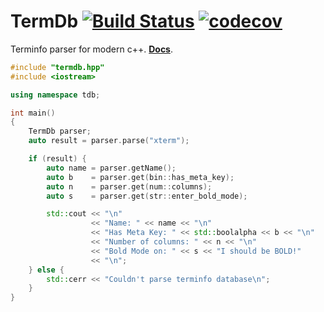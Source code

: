 # TermDb [![Build Status](https://travis-ci.org/agauniyal/termdb.svg?branch=master)](https://travis-ci.org/agauniyal/termdb) [![codecov](https://codecov.io/gh/agauniyal/termdb/branch/master/graph/badge.svg)](https://codecov.io/gh/agauniyal/termdb)

Terminfo parser for modern c++. **[Docs](https://github.com/agauniyal/termdb/blob/master/docs/info.md)**.

```cpp
#include "termdb.hpp"
#include <iostream>

using namespace tdb;

int main()
{
	TermDb parser;
	auto result = parser.parse("xterm");

	if (result) {
		auto name = parser.getName();
		auto b    = parser.get(bin::has_meta_key);
		auto n    = parser.get(num::columns);
		auto s    = parser.get(str::enter_bold_mode);

		std::cout << "\n"
		          << "Name: " << name << "\n"
		          << "Has Meta Key: " << std::boolalpha << b << "\n"
		          << "Number of columns: " << n << "\n"
		          << "Bold Mode on: " << s << "I should be BOLD!"
		          << "\n";
	} else {
		std::cerr << "Couldn't parse terminfo database\n";
	}
}
```
